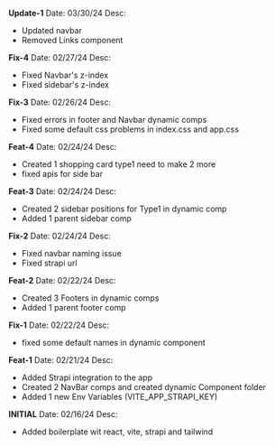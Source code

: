 **Update-1**
Date: 03/30/24
Desc:
* Updated navbar
* Removed Links component

**Fix-4**
Date: 02/27/24
Desc:
* Fixed Navbar's z-index 
* Fixed sidebar's z-index

**Fix-3**
Date: 02/26/24
Desc:
* Fixed errors in footer and Navbar dynamic comps
* Fixed some default css problems in index.css and app.css

**Feat-4**
Date: 02/24/24
Desc:
* Created 1 shopping card type1 need to make 2 more
* fixed apis for side bar

**Feat-3**
Date: 02/24/24
Desc:
* Created 2 sidebar positions for Type1 in dynamic comp
* Added 1 parent sidebar comp

**Fix-2**
Date: 02/24/24
Desc:
* Fixed navbar naming issue
* Fixed strapi url

**Feat-2**
Date: 02/22/24
Desc:
* Created 3 Footers in dynamic comps
* Added 1 parent footer comp

**Fix-1**
Date: 02/22/24
Desc:
* fixed some default names in dynamic component

**Feat-1**
Date: 02/21/24
Desc:
* Added Strapi integration to the app
* Created 2 NavBar comps and created dynamic Component folder
* Added 1 new Env Variables (VITE_APP_STRAPI_KEY)

**INITIAL**
Date: 02/16/24
Desc:
* Added boilerplate wit react, vite, strapi and tailwind